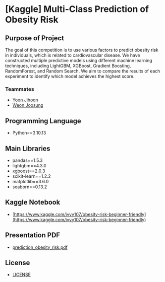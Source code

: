 # [Kaggle] Multi-Class Prediction of Obesity Risk

## Purpose of Project 
The goal of this competition is to use various factors to predict obesity risk in individuals, which is related to cardiovascular disease. 
We have constructed multiple predictive models using different machine learning techniques, including LightGBM, XGBoost, Gradient Boosting, RandomForest, and Random Search. We aim to compare the results of each experiment to identify which model achieves the highest score.

### Teammates
- [Yoon Jihoon](https://github.com/JiHoonYoon00)
- [Weon Joosung](https://github.com/jweon96)

## Programming Language
 - Python==3.10.13
  
## Main Libraries
  - pandas==1.5.3
  - lightgbm==4.3.0
  - xgboost==2.0.3
  - scikit-learn==1.2.2
  - matplotlib==3.6.0
  - seaborn==0.13.2
    
## Kaggle Notebook
- [https://www.kaggle.com/ivvy107/obesity-risk-beginner-friendly](https://www.kaggle.com/ivvy107/obesity-risk-beginner-friendly)
    

## Presentation PDF
- [prediction_obesity_risk.pdf](prediction_obesity_risk.pdf)

## License
- [LICENSE](LICENSE)

